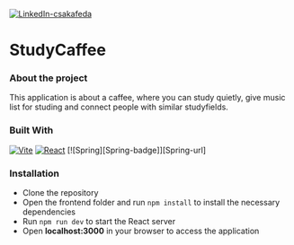 [![LinkedIn-csakafeda][linkedin-shield-csakafeda]][linkedin-url-csakafeda]

# StudyCaffee

### About the project

This application is about a caffee, where you can study quietly, give music list for studing and connect people with similar studyfields.

### Built With

[![Vite][Vite-badge]][Vite-url]
[![React][React.js]][React-url]
[![Spring][Spring-badge]][Spring-url]

### Installation

- Clone the repository
- Open the frontend folder and run ```npm install``` to install the necessary dependencies
- Run ```npm run dev``` to start the React server
- Open **localhost:3000** in your browser to access the application

[linkedin-shield-csakafeda]: https://img.shields.io/badge/-Feodóra%20Bakó-black.svg?style=for-the-badge&logo=linkedin&colorB=555
[linkedin-url-csakafeda]: https://www.linkedin.com/in/feodorabako/
[React.js]: https://img.shields.io/badge/React-20232A?style=for-the-badge&logo=react
[React-url]: https://reactjs.org/
[Vite-badge]: https://img.shields.io/badge/Vite-20232A?style=for-the-badge&logo=vite
[Vite-url]: https://vitejs.dev/
